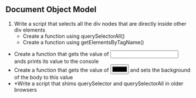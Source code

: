 ## Document Object Model

1. Write a script that selects all the div nodes that are directly inside other div elements
    * Create a function using querySelectorAll()
    * Create a function using getElementsByTagName()
* Create a function that gets the value of <input type="text"> ands prints its value to the console
* Crеate a function that gets the value of <input type="color"> and sets the background of the body to this value
* *Write a script that shims querySelector and querySelectorAll in older browsers

